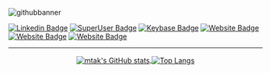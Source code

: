 ![githubbanner](https://user-images.githubusercontent.com/1315327/126971125-abf6295b-2ab3-47b8-8acf-ff10faa5c2ad.png)

    
[![Linkedin Badge](https://img.shields.io/badge/-MerijntjeTak-blue?style=flat&logo=Linkedin&logoColor=white&link=https://www.linkedin.com/in/merijntjetak/)](https://www.linkedin.com/in/merijntjetak/)
[![SuperUser Badge](https://img.shields.io/badge/-MerijntjeTak-white?style=flat&logo=superuser&logoColor=blue&link=https://superuser.com/users/283161/mtak)](https://superuser.com/users/283161/mtak)
[![Keybase Badge](https://img.shields.io/badge/-mtak-white?style=flat&logo=keybase&logoColor=orange&link=https://keybase.io/mtak)](https://keybase.io/mtak)
[![Website Badge](https://img.shields.io/badge/-mtak.nl-blue?style=flat&logo=HTML5&logoColor=white&link=https://mtak.nl/)](https://mtak.nl/)
[![Website Badge](https://img.shields.io/badge/-mtakconsultancy.nl-ff5722?style=flat&logo=HTML5&logoColor=white&link=https://mtakconsultancy.nl/)](https://mtakconsultancy.nl/)
[![Website Badge](https://img.shields.io/badge/-tak.io-ff5722?style=flat&logo=HTML5&logoColor=white&link=https://tak.iol/)](https://tak.io/)
    
---
<div align="center">
<p>
<a href="https://github.com/anuraghazra/github-readme-stats" target="_blank">
    <img align="center"
src="https://github-readme-stats.vercel.app/api?username=mtak&count_private=true&include_all_commits=true&show_icons=true&hide_border=false&line_height=27&theme=radical" alt="mtak's GitHub stats">
</a>
<a href="https://github.com/anuraghazra/github-readme-stats" target="_blank">
    <img align="center" src="https://github-readme-stats.vercel.app/api/top-langs/?username=mtak&langs_count=3&theme=radical" alt="Top Langs">
</a>
</p>
</div>

<!--
**mtak/mtak** is a ✨ _special_ ✨ repository because its `README.md` (this file) appears on your GitHub profile.

Here are some ideas to get you started:

- 🔭 I’m currently working on ...
- 🌱 I’m currently learning ...
- 👯 I’m looking to collaborate on ...
- 🤔 I’m looking for help with ...
- 💬 Ask me about ...
- 📫 How to reach me: ...
- 😄 Pronouns: ...
- ⚡ Fun fact: ...
-->
